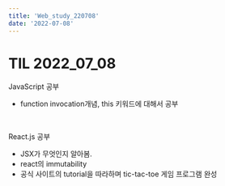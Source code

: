 ```yaml
---
title: 'Web_study_220708'
date: '2022-07-08'
---
```


# TIL 2022_07_08
JavaScript 공부
- function invocation개념, this 키워드에 대해서 공부
<br>

React.js 공부
- JSX가 무엇인지 알아봄.
- react의 immutability
- 공식 사이트의 tutorial을 따라하며 tic-tac-toe 게임 프로그램 완성